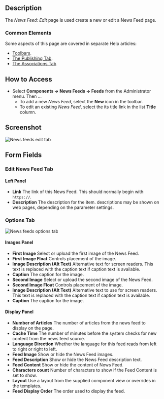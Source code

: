 <!-- Filename: Help4.x:News_Feeds:_New_or_Edit / Display title: News Feeds: Edit -->

## Description

The *News Feed: Edit* page is used create a new or edit a News Feed page.

### Common Elements

Some aspects of this page are covered in separate Help articles:

* [Toolbars](jdocmanual?article=help/common-elements/toolbars).
* [The Publishing Tab](jdocmanual?article=help/common-elements/edit-publishing).
* [The Associations Tab](jdocmanual?article=help/common-elements/edit-associations).

## How to Access

- Select **Components → News Feeds → Feeds** from the
  Administrator menu. Then ...
  - To add a new *News Feed*, select the **New** icon in the toolbar.
  - To edit an existing *News Feed*, select the its title link in
    the list **Title** column.

## Screenshot

![News feeds edit tab](../../../en/images/news-feeds/news-feeds-edit-tab.png)

## Form Fields

### Edit News Feed Tab

#### Left Panel

- **Link** The link of this News Feed. This should normally begin with
  `https://`.
- **Description** The description for the item. descriptions may be shown on
  web pages, depending on the parameter settings. 

### Options Tab

![News feeds options tab](../../../en/images/news-feeds/news-feeds-options-tab.png)

#### Images Panel

- **First Image** Select or upload the first image of the News Feed.
- **First Image Float** Controls placement of the image.
- **Image Description (Alt Text)** Alternative text for screen readers. This 
  text is replaced with the caption text if caption text is available.
- **Caption** The caption for the image.
- **Second Image** Select or upload the second image of the News Feed.
- **Second Image Float** Controls placement of the image.
- **Image Description (Alt Text)** Alternative text to use for screen readers. 
  This text is replaced with the caption text if caption text is available.
- **Caption** The caption for the image.

#### Display Panel

- **Number of Articles** The number of articles from the news feed to
  display on the page.
- **Cache Time** The number of minutes before the system checks for new
  content from the news feed source.
- **Language Direction** Whether the language for this feed reads from
  left to right or right to left.
- **Feed Image** Show or hide the News Feed images.
- **Feed Description** Show or hide the News Feed description text.
- **Feed Content** Show or hide the content of News Feed.
- **Characters count** Number of characters to show if the Feed Content
  is set to show.
- **Layout** Use a layout from the supplied component view or overrides
  in the templates.
- **Feed Display Order** The order used to display the feed.
